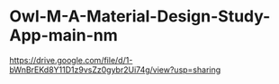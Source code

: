 # Owl-M-A-Material-Design-Study-App-main-nm
https://drive.google.com/file/d/1-bWnBrEKd8Y11D1z9vsZz0gybr2Ui74g/view?usp=sharing
